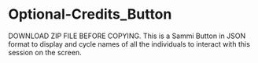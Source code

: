 # Optional-Credits_Button
DOWNLOAD ZIP FILE BEFORE COPYING. This is a Sammi Button in JSON format to display and cycle names of all the individuals to interact with this session on the screen.
